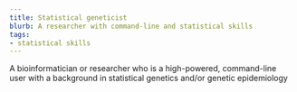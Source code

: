 ```yaml
---
title: Statistical geneticist
blurb: A researcher with command-line and statistical skills
tags:
- statistical skills
---
```

A bioinformatician or researcher who is a high-powered, command-line user with a background in statistical genetics and/or genetic epidemiology